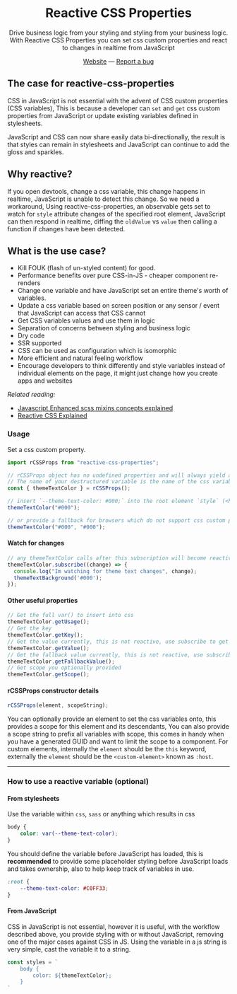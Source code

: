 <center>
<h1>Reactive CSS Properties</h1>
<p>Drive business logic from your styling and styling from your business logic. With Reactive CSS Properties you can set css custom properties and react to changes in realtime from JavaScript</p>
<a target="_blank" href="https://adam-cyclones.github.io/reactive-css-properties/">Website</a>
<span>––</span>
<a target="_blank" href="https://adam-cyclones.github.io/reactive-css-properties/">Report a bug</a>
</center>


## The case for reactive-css-properties
CSS in JavaScript is not essential with the advent of CSS custom properties (CSS variables), This is because a developer can `set` and `get` css custom properties from JavaScript or update existing variables defined in stylesheets.

JavaScript and CSS can now share easily data bi-directionally, the result is that styles can remain in stylesheets and JavaScript can continue to add the gloss and sparkles.

## Why reactive?
If you open devtools, change a css variable, this change happens in realtime, JavaScript is unable to detect this change. So we need a workaround, Using reactive-css-properties, an observable gets set to watch for `style` attribute changes of the specified root element, JavaScript can then respond in realtime, diffing the `oldValue` vs `value` then calling a function if changes have been detected.

## What is the use case?
- Kill FOUK (flash of un-styled content) for good.
- Performance benefits over pure CSS-in-JS - cheaper component re-renders
- Change one variable and have JavaScript set an entire theme's worth of variables.
- Update a css variable based on screen position or any sensor / event that JavaScript can access that CSS cannot
- Get CSS variables values and use them in logic
- Separation of concerns between styling and business logic
- Dry code
- SSR supported
- CSS can be used as configuration which is isomorphic
- More efficient and natural feeling workflow 
- Encourage developers to think differently and style variables instead of individual elements on the page, it might just change how you create apps and websites

*Related reading:*
- [Javascript Enhanced scss mixins concepts explained](https://dev.to/adam_cyclones/javascript-enhanced-scss-mixins-concepts-explained-3mpo)
- [Reactive CSS Explained](https://dev.to/adam_cyclones/great-scott-reactive-css-231m)


### Usage
Set a css custom property.
``` js
import rCSSProps from "reactive-css-properties";

// rCSSProps object has no undefined properties and will always yield a class-like callable object.
// The name of your destructured variable is the name of the css variable in snake-case
const { themeTextColor } = rCSSProps();

// insert `--theme-text-color: #000;` into the root element `style` (<html> in this example).
themeTextColor("#000");

// or provide a fallback for browsers which do not support css custom properties
themeTextColor("#000", "#000");
```

#### Watch for changes
``` js
// any themeTextColor calls after this subscription will become reactive
themeTextColor.subscribe((change) => {
  console.log("Im watching for theme text changes", change);
  themeTextBackground('#000');
});
```
#### Other useful properties
``` js
// Get the full var() to insert into css  
themeTextColor.getUsage();
// Get the key
themeTextColor.getKey();
// Get the value currently, this is not reactive, use subscribe to get realtime values
themeTextColor.getValue();
// Get the fallback value currently, this is not reactive, use subscribe to get realtime values
themeTextColor.getFallbackValue();
// Get scope you optionally provided
themeTextColor.getScope();
```
#### rCSSProps constructor details
``` js
rCSSProps(element, scopeString);
```
You can optionally provide an element to set the css variables onto, this provides a scope for this element and its descendants, You can also provide a scope string to prefix all variables with scope, this comes in handy when you have a generated GUID and want to limit the scope to a component.
For custom elements, internally the `element` should be the `this` keyword, externally the `element` should be the `<custom-element>` known as `:host`.

---

### How to use a reactive variable (optional)
#### From stylesheets
Use the variable within `css`, `sass` or anything which results in css
``` css
body {
    color: var(--theme-text-color);
}
```
You should define the variable before JavaScript has loaded, this is **recommended** to provide some placeholder styling before JavaScript loads and takes ownership, also to help keep track of variables in use.
``` css
:root {
    --theme-text-color: #C0FF33;
}
```
#### From JavaScript
CSS in JavaScript is not essential, however it is useful, with the workflow described above, you provide styling with or without JavaScript, removing one of the major cases against CSS in JS.
Using the variable in a js string is very simple, cast the variable it to a string.
``` js
const styles = `
    body {
        color: ${themeTextColor};
    }
`
```
